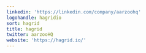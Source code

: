 ```yaml
---
linkedin: 'https://linkedin.com/company/aarzoohq'
logohandle: hagridio
sort: hagrid
title: hagrid
twitter: aarzooHQ
website: 'https://hagrid.io/'
---
```

